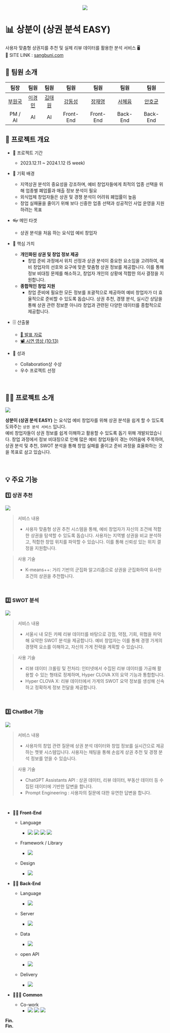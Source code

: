 <p align="center">
  <img src="docs/27조_썸네일.png" />
</p>

# 📊 상분이 (상권 분석 EASY)
사용자 맞춤형 상권지를 추천 및 실제 리뷰 데이터를 활용한 분석 서비스 🖥  
🚧 SITE LINK :  [sangbuni.com](http://sangbuni.com/)

## 🕺 팀원 소개

| 팀장 | 팀원 | 팀원 | 팀원 | 팀원 | 팀원 | 팀원 |
|:---:|:---:|:---:|:---:|:---:|:---:|:---:|
| [부원국](https://github.com/BOO-WONKUK) | [이경민](https://github.com/Lee-GyeongMin95) | [김태원](https://github.com/Taegooo) | [강동성](https://github.com/nobita123han) | [장재영](https://github.com/janjaeyoung) | [서혜윰](https://github.com/seo-hye-yum) | [안호균](https://github.com/VANDOL) |
| PM / AI | AI | AI | Front-End | Front-End | Back-End | Back-End |

## 👀 프로젝트 개요

-  📆 프로젝트 기간
   -  2023.12.11 ~ 2024.1.12 (5 week)

-  📌 기획 배경
   -  지역상권 분석의 중요성을 강조하며, 예비 창업자들에게 최적의 업종 선택을 위해 업종별 폐업률과 매출 정보 분석이 필요
   -  외식업체 창업자들은 상권 및 경쟁 분석이 어려워 폐업률이 높음
   -  창업 실패율을 줄이기 위해 보다 신중한 업종 선택과 성공적인 사업 운영을 지원하려는 목표

-  👓 메인 타겟
   -  상권 분석을 처음 하는 요식업 예비 창업자

-  💍 핵심 가치
   -  **개인화된 상권 및 창업 정보 제공**
      -  창업 준비 과정에서 위치 선정과 상권 분석이 중요한 요소임을 고려하여, 예비 창업자의 선호와 요구에 맞춘 맞춤형 상권 정보를 제공합니다. 이를 통해 정보 비대칭 문제를 해소하고, 창업자 개인의 상황에 적합한 의사 결정을 지원합니다.
   -  **종합적인 창업 지원**
      -  창업 준비에 필요한 모든 정보를 포괄적으로 제공하여 예비 창업자가 더 효율적으로 준비할 수 있도록 돕습니다. 상권 추천, 경쟁 분석, 실시간 상담을 통해 상권 관련 정보뿐 아니라 창업과 관련된 다양한 데이터를 종합적으로 제공합니다.

- 🗄 산출물
  - [🔖 발표 자료](docs/27조_발표자료.pdf) 
  - [📽 시연 영상 (10:13)](https://youtu.be/uRfOlUa_Oa8)

-  🥇 성과

   -  Collaboration상 수상
   -  우수 프로젝트 선정

<br>

## 💁‍♂️ 프로젝트 소개

<img src="docs/27조_소개이미지.jpg"/>

<br>

**상분이 (상권 분석 EASY)** 는 요식업 예비 창업자를 위해 상권 분석을 쉽게 할 수 있도록 도와주는 `상권 분석 서비스` 입니다.
<br>
예비 창업자들이 상권 정보를 쉽게 이해하고 활용할 수 있도록 돕기 위해 개발되었습니다. 창업 과정에서 정보 비대칭으로 인해 많은 예비 창업자들이 겪는 어려움에 주목하여, 상권 분석 및 추천, SWOT 분석을 통해 창업 실패를 줄이고 준비 과정을 효율화하는 것을 목표로 삼고 있습니다.
<br>

<br>

## 💡 주요 기능

### 1️⃣ 상권 추천

<img src="docs/상권추천.jpg" />

> 서비스 내용 
> - 사용자 맞춤형 상권 추천 시스템을 통해, 예비 창업자가 자신의 조건에 적합한 상권을 탐색할 수 있도록 돕습니다. 사용자는 지역별 상권을 비교 분석하고, 적합한 창업 위치를 파악할 수 있습니다. 이를 통해 신뢰성 있는 위치 결정을 지원합니다.

> 사용 기술
> - K-means++: 거리 기반의 군집화 알고리즘으로 상권을 군집화하여 유사한 조건의 상권을 추천합니다.
<br>

### 2️⃣ SWOT 분석

<img src="docs/SWOT분석.jpg" />

> 서비스 내용
> - 서울시 내 모든 카페 리뷰 데이터를 바탕으로 강점, 약점, 기회, 위협을 파악해 요약한 SWOT 분석을 제공합니다. 예비 창업자는 이를 통해 경쟁 가게의 경쟁력 요소를 이해하고, 자신의 가게 전략을 계획할 수 있습니다.

> 사용 기술 
> -	리뷰 데이터 크롤링 및 전처리: 인터넷에서 수집된 리뷰 데이터를 가공해 활용할 수 있는 형태로 정제하며, Hyper CLOVA X의 요약 기능과 통합합니다.
> -	Hyper CLOVA X: 리뷰 데이터에서 가게의 SWOT 요약 정보를 생성해 신속하고 정확하게 정보 전달을 제공합니다.

<br>

### 3️⃣ ChatBot 기능

<img src="docs/챗봇.jpg" />

> 서비스 내용
> - 사용자의 창업 관련 질문에 상권 분석 데이터와 창업 정보를 실시간으로 제공하는 챗봇 시스템입니다. 사용자는 채팅을 통해 손쉽게 상권 추천 및 경쟁 분석 정보를 얻을 수 있습니다.

> 사용 기술 
> -	ChatGPT Assistants API : 상권 데이터, 리뷰 데이터, 부동산 데이터 등 수집된 데이터에 기반한 답변을 합니다.
> -	Prompt Engineering : 사용자의 질문에 대한 유연한 답변을 합니다.

<br>


- 👨‍🎨 **Front-End**
  - Language
    - <img src="https://img.shields.io/badge/Javascript-ffb13b?style=flat-square&logo=javascript&logoColor=white"/> <img src="https://img.shields.io/badge/TypeScript-3178C6?style=for-the-badge&logo=typescript&logoColor=white"/> <img src="https://img.shields.io/badge/html5-E34F26?style=flat-square&logo=html5&logoColor=white"> <img src="https://img.shields.io/badge/css-1572B6?style=flat-square&logo=css3&logoColor=white"/> 
  - Framework / Library
    - <img src="https://img.shields.io/badge/react-61DAFB?style=flat-square&logo=react&logoColor=white">

  - Design
    - <img src="https://img.shields.io/badge/Figma-F24E1E?style=flat-square&logo=Figma&logoColor=white"/>

- 🧑‍💻 **Back-End**
  - Language
    - <img src="https://img.shields.io/badge/Python-3776AB?style=flat-square&logo=Python&logoColor=white"/>
  - Server
    - <img src="https://img.shields.io/badge/Django-092E20?style=flat-square&logo=Django&logoColor=white"/>
  - Data
    - <img src="https://img.shields.io/badge/Mysql-4479A1?style=flat-square&logo=MySql&logoColor=white"/>
  - open API
    - <img src="https://img.shields.io/badge/openai-412991?style=flat-square&logo=openai&logoColor=white">

  - Delivery
    - <img src="https://img.shields.io/badge/AWS-232F3E?style=flat-square&logo=amazonaws&logoColor=white"/>

- 👨‍👩‍👦 **Common**
  - Co-work
    - <img src="https://img.shields.io/badge/Notion-000000?style=flat-square&logo=Notion&logoColor=white"/> <img src="https://img.shields.io/badge/Git-F05032?style=flat-square&logo=Git&logoColor=white"/> <img src="https://img.shields.io/badge/github-181717?style=flat-square&logo=github&logoColor=white">


**Fin.**  
**Fin.**
